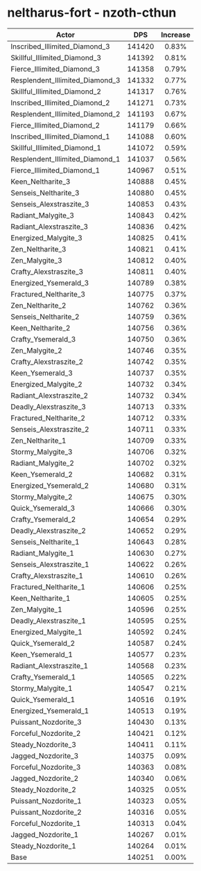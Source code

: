 # neltharus-fort - nzoth-cthun
| Actor | DPS | Increase |
|---|:---:|:---:|
|Inscribed_Illimited_Diamond_3|141420|0.83%|
|Skillful_Illimited_Diamond_3|141392|0.81%|
|Fierce_Illimited_Diamond_3|141358|0.79%|
|Resplendent_Illimited_Diamond_3|141332|0.77%|
|Skillful_Illimited_Diamond_2|141317|0.76%|
|Inscribed_Illimited_Diamond_2|141271|0.73%|
|Resplendent_Illimited_Diamond_2|141193|0.67%|
|Fierce_Illimited_Diamond_2|141179|0.66%|
|Inscribed_Illimited_Diamond_1|141088|0.60%|
|Skillful_Illimited_Diamond_1|141072|0.59%|
|Resplendent_Illimited_Diamond_1|141037|0.56%|
|Fierce_Illimited_Diamond_1|140967|0.51%|
|Keen_Neltharite_3|140888|0.45%|
|Senseis_Neltharite_3|140880|0.45%|
|Senseis_Alexstraszite_3|140853|0.43%|
|Radiant_Malygite_3|140843|0.42%|
|Radiant_Alexstraszite_3|140836|0.42%|
|Energized_Malygite_3|140825|0.41%|
|Zen_Neltharite_3|140821|0.41%|
|Zen_Malygite_3|140812|0.40%|
|Crafty_Alexstraszite_3|140811|0.40%|
|Energized_Ysemerald_3|140789|0.38%|
|Fractured_Neltharite_3|140775|0.37%|
|Zen_Neltharite_2|140762|0.36%|
|Senseis_Neltharite_2|140759|0.36%|
|Keen_Neltharite_2|140756|0.36%|
|Crafty_Ysemerald_3|140750|0.36%|
|Zen_Malygite_2|140746|0.35%|
|Crafty_Alexstraszite_2|140742|0.35%|
|Keen_Ysemerald_3|140737|0.35%|
|Energized_Malygite_2|140732|0.34%|
|Radiant_Alexstraszite_2|140732|0.34%|
|Deadly_Alexstraszite_3|140713|0.33%|
|Fractured_Neltharite_2|140712|0.33%|
|Senseis_Alexstraszite_2|140711|0.33%|
|Zen_Neltharite_1|140709|0.33%|
|Stormy_Malygite_3|140706|0.32%|
|Radiant_Malygite_2|140702|0.32%|
|Keen_Ysemerald_2|140682|0.31%|
|Energized_Ysemerald_2|140680|0.31%|
|Stormy_Malygite_2|140675|0.30%|
|Quick_Ysemerald_3|140666|0.30%|
|Crafty_Ysemerald_2|140654|0.29%|
|Deadly_Alexstraszite_2|140652|0.29%|
|Senseis_Neltharite_1|140643|0.28%|
|Radiant_Malygite_1|140630|0.27%|
|Senseis_Alexstraszite_1|140622|0.26%|
|Crafty_Alexstraszite_1|140610|0.26%|
|Fractured_Neltharite_1|140606|0.25%|
|Keen_Neltharite_1|140605|0.25%|
|Zen_Malygite_1|140596|0.25%|
|Deadly_Alexstraszite_1|140595|0.25%|
|Energized_Malygite_1|140592|0.24%|
|Quick_Ysemerald_2|140587|0.24%|
|Keen_Ysemerald_1|140577|0.23%|
|Radiant_Alexstraszite_1|140568|0.23%|
|Crafty_Ysemerald_1|140565|0.22%|
|Stormy_Malygite_1|140547|0.21%|
|Quick_Ysemerald_1|140516|0.19%|
|Energized_Ysemerald_1|140513|0.19%|
|Puissant_Nozdorite_3|140430|0.13%|
|Forceful_Nozdorite_2|140421|0.12%|
|Steady_Nozdorite_3|140411|0.11%|
|Jagged_Nozdorite_3|140375|0.09%|
|Forceful_Nozdorite_3|140363|0.08%|
|Jagged_Nozdorite_2|140340|0.06%|
|Steady_Nozdorite_2|140325|0.05%|
|Puissant_Nozdorite_1|140323|0.05%|
|Puissant_Nozdorite_2|140316|0.05%|
|Forceful_Nozdorite_1|140313|0.04%|
|Jagged_Nozdorite_1|140267|0.01%|
|Steady_Nozdorite_1|140264|0.01%|
|Base|140251|0.00%|
